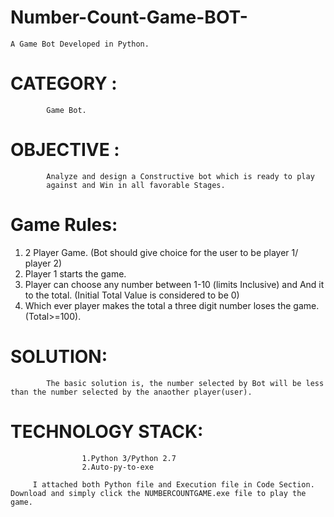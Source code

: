 # Number-Count-Game-BOT-
    A Game Bot Developed in Python.

# CATEGORY  : 
            Game Bot.

# OBJECTIVE :
            Analyze and design a Constructive bot which is ready to play
            against and Win in all favorable Stages.
# Game Rules:
1. 2 Player Game. (Bot should give choice for the user to be player 1/ player 2)
2. Player 1 starts the game.
3. Player can choose any number between 1-10 (limits Inclusive) and And it to
the total. (Initial Total Value is considered to be 0)
4. Which ever player makes the total a three digit number loses the game.
(Total>=100).

# SOLUTION:
            The basic solution is, the number selected by Bot will be less than the number selected by the anaother player(user).

# TECHNOLOGY STACK:
                    1.Python 3/Python 2.7
                    2.Auto-py-to-exe 
                  
         I attached both Python file and Execution file in Code Section. Download and simply click the NUMBERCOUNTGAME.exe file to play the game.
